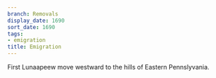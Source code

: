 ```yaml
---
branch: Removals
display_date: 1690
sort_date: 1690
tags:
- emigration
title: Emigration
---
```


First Lunaapeew move westward to the hills of Eastern Pennslyvania.
